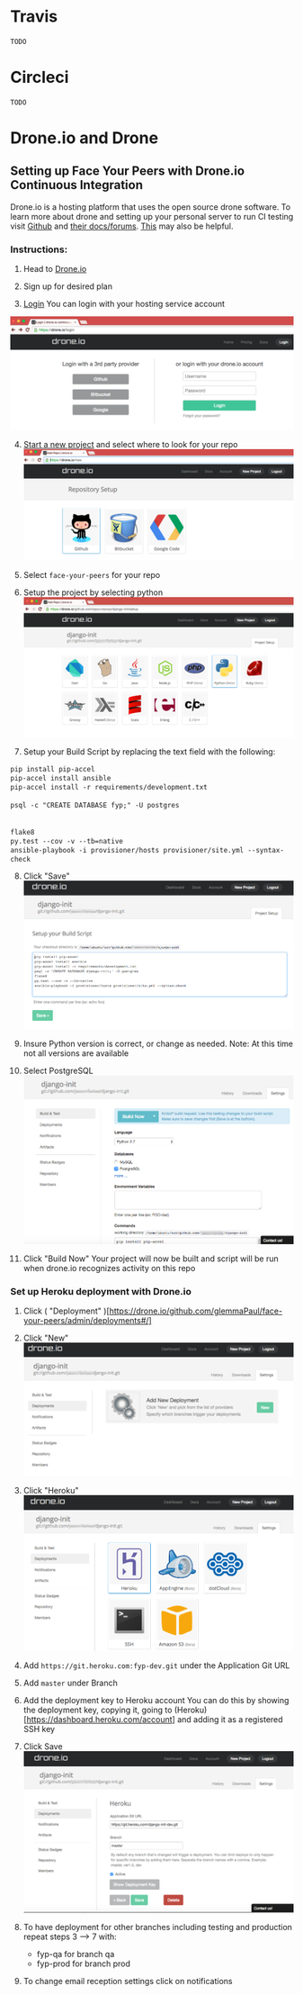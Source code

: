 # Travis

    TODO

# Circleci

    TODO

# Drone.io and Drone

## Setting up Face Your Peers with Drone.io Continuous Integration

Drone.io is a hosting platform that uses the open source drone software. 
To learn more about drone and setting up your personal server to run CI testing visit [Github](https://github.com/drone/drone) and [their docs/forums](http://readme.drone.io/community/overview/). [This](http://linoxide.com/linux-how-to/setup-drone-continuous-integration-linux/) may also be helpful. 

### Instructions:
1. Head to [Drone.io](https://drone.io)

2. Sign up for desired plan

3. [Login](https://drone.io/login)
You can login with your hosting service account

![Login Screenshot](../img/ci/droneio/screenshots/login-shot.png)

4. [Start a new project](https://drone.io/new) and select where to look for your repo
![Select Hosting Service for Project](../img/ci/droneio/screenshots/hosting-service-project.png)

5. Select ` face-your-peers ` for your repo

6. Setup the project by selecting python 
![Setup Project Screenshot](../img/ci/droneio/screenshots/setup-project.png)

7. Setup your Build Script by replacing the text field with the following: 
 
```
pip install pip-accel
pip-accel install ansible
pip-accel install -r requirements/development.txt

psql -c "CREATE DATABASE fyp;" -U postgres


flake8
py.test --cov -v --tb=native
ansible-playbook -i provisioner/hosts provisioner/site.yml --syntax-check
```

8. Click "Save"
![Setup Screenshot](../img/ci/droneio/screenshots/setup-screenshot.png)

9. Insure Python version is correct, or change as needed. 
Note: At this time not all versions are available

10. Select PostgreSQL 
![Prebuild Screenshot](../img/ci/droneio/screenshots/prebuild-screenshot.png)

11. Click "Build Now"
Your project will now be built and script will be run when drone.io recognizes activity on this repo


### Set up Heroku deployment with Drone.io

1. Click ( "Deployment" )[https://drone.io/github.com/glemmaPaul/face-your-peers/admin/deployments#/]

2. Click "New"
![Deploy Screenshot](../img/ci/droneio/screenshots/deploy-screenshot.png)

3. Click "Heroku"
![Heroku Screenshot](../img/ci/droneio/screenshots/heroku-screenshot.png)

4. Add `https://git.heroku.com:fyp-dev.git` under the Application Git URL

5. Add `master` under Branch

6. Add the deployment key to Heroku account
You can do this by showing the deployment key, copying it, going to (Heroku)[https://dashboard.heroku.com/account] and adding it as a registered SSH key

7. Click Save
![Heroku Save Screenshot](../img/ci/droneio/screenshots/heroku-save-screenshot.png)

8. To have deployment for other branches including testing and production repeat steps 3 --> 7 with:
    - fyp-qa for branch qa
    - fyp-prod for branch prod

9. To change email reception settings click on notifications
